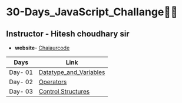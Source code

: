 # 30-Days_JavaScript_Challange🚀🍵
## **Instructor - Hitesh choudhary sir**
- **website**- [Chaiaurcode](chaiaurcode.com)





| Days | Link|
| ------------- | ------------- |
| Day- 01 | [Datatype_and_Variables](https://github.com/Shubh-ujala/30-Days_JavaScript_Challange/tree/main/Day_01_Variables_and_Datatypes)  |
| Day- 02 | [Operators](https://github.com/Shubh-ujala/30-Days_JavaScript_Challange/tree/main/Day_02_Operators)|
| Day- 03 | [Control Structures](https://github.com/Shubh-ujala/30-Days_JavaScript_Challange/tree/main/Day_03_Control%20Structures)|

